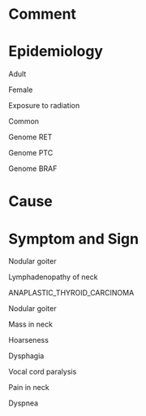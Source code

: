 # Comment

# Epidemiology

Adult

Female

Exposure to radiation

Common

Genome RET

Genome PTC

Genome BRAF

# Cause

# Symptom and Sign

Nodular goiter

Lymphadenopathy of neck

ANAPLASTIC_THYROID_CARCINOMA

Nodular goiter

Mass in neck

Hoarseness

Dysphagia

Vocal cord paralysis

Pain in neck

Dyspnea
